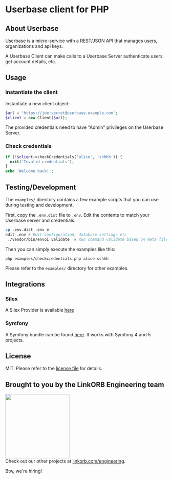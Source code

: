 Userbase client for PHP
=======================

## About Userbase

Userbase is a micro-service with a REST/JSON API that manages users, organizations and api keys.

A Userbase Client can make calls to a Userbase Server authenticate users, get account details, etc.

## Usage

### Instantiate the client

Instantiate a new client object:

```php
$url = 'https://joe:secret@userbase.example.com';
$client = new Client($url);
```
The provided credentials need to have "Admin" privileges on the Userbase Server.

### Check credentials

```php
if (!$client->checkCredentials('alice', 'shhhh')) {
  exit('Invalid credentials');
}
echo 'Welcome back!';
```

## Testing/Development

The `examples/` directory contains a few example scripts that you can use during testing and development.

First, copy the `.env.dist` file to `.env`. Edit the contents to match your Userbase server and credentials.

```bash
cp .env.dist .env e
edit .env # Edit configuration, database settings etc
 ./vendor/bin/envoi validate  # Run command validate based on meta file .env.yaml
```

Then you can simply execute the examples like this:

    php examples/checkcredentials.php alice sshhh

Please refer to the `examples/` directory for other examples.

## Integrations

### Silex

A Silex Provider is available [here](https://github.com/linkorb/silex-provider-userbase-client)

### Symfony

A Symfony bundle can be found [here](https://github.com/linkorb/userbase-client-bundle).
It works with Symfony 4 and 5 projects.

## License

MIT. Please refer to the [license file](LICENSE) for details.

## Brought to you by the LinkORB Engineering team

<img src="http://www.linkorb.com/d/meta/tier1/images/linkorbengineering-logo.png" width="200px" /><br />
Check out our other projects at [linkorb.com/engineering](http://www.linkorb.com/engineering).

Btw, we're hiring!
